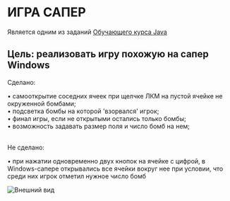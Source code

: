 # ИГРА САПЕР

Является одним из заданий [Обучающего курса Java](https://www.youtube.com/playlist?list=PLW8mAQ8rFUhKFkuXDTb3PT1GKz0T-lCv6)

Цель: реализовать игру похожую на сапер Windows
-----------
<p>Сделано:</p>
• самооткрытие соседних ячеек при щелчке ЛКМ на пустой ячейке не окруженной бомбами;
<br>• подсветка бомбы на которой 'взорвался' игрок;
<br>• финал игры, если не открытыми остались только бомбы;
<br>• возможность задавать размер поля и число бомб на нем;
<br>
<br>
<p>Не сделано:</p>
• при нажатии одновременно двух кнопок на ячейке с цифрой, в Windows-сапере открывались все ячейки вокруг нее при условии, что среди них игрок отметил нужное число бомб

![Внешний вид](demo/sаpper.png)
